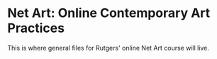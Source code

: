 # Net Art: Online Contemporary Art Practices

This is where general files for Rutgers' online Net Art course will live.
